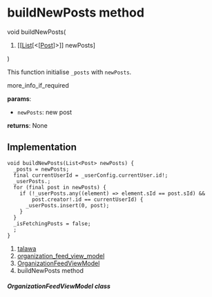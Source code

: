 
<div>

# buildNewPosts method

</div>


void buildNewPosts(

1.  [[[List](https://api.flutter.dev/flutter/dart-core/List-class.md)[\<[[Post](../../models_post_post_model/Post-class.md)]\>]]
    newPosts]

)



This function initialise `_posts` with `newPosts`.

more_info_if_required

**params**:

-   `newPosts`: new post

**returns**: None



## Implementation

``` language-dart
void buildNewPosts(List<Post> newPosts) {
  _posts = newPosts;
  final currentUserId = _userConfig.currentUser.id!;
  _userPosts.;
  for (final post in newPosts) {
    if (!_userPosts.any((element) => element.sId == post.sId) &&
        post.creator!.id == currentUserId) {
      _userPosts.insert(0, post);
    }
  }
  _isFetchingPosts = false;
  ;
}
```







1.  [talawa](../../index.md)
2.  [organization_feed_view_model](../../view_model_after_auth_view_models_feed_view_models_organization_feed_view_model/)
3.  [OrganizationFeedViewModel](../../view_model_after_auth_view_models_feed_view_models_organization_feed_view_model/OrganizationFeedViewModel-class.md)
4.  buildNewPosts method

##### OrganizationFeedViewModel class







